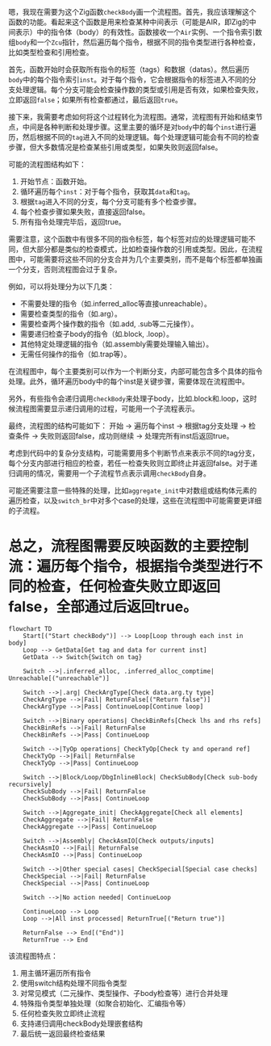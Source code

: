 嗯，我现在需要为这个Zig函数`checkBody`画一个流程图。首先，我应该理解这个函数的功能。看起来这个函数是用来检查某种中间表示（可能是AIR，即Zig的中间表示）中的指令体（body）的有效性。函数接收一个`Air`实例、一个指令索引数组`body`和一个`Zcu`指针，然后遍历每个指令，根据不同的指令类型进行各种检查，比如类型检查和引用检查。

首先，函数开始时会获取所有指令的标签（tags）和数据（datas）。然后遍历`body`中的每个指令索引`inst`。对于每个指令，它会根据指令的标签进入不同的分支处理逻辑。每个分支可能会检查操作数的类型或引用是否有效，如果检查失败，立即返回`false`；如果所有检查都通过，最后返回`true`。

接下来，我需要考虑如何将这个过程转化为流程图。通常，流程图有开始和结束节点，中间是各种判断和处理步骤。这里主要的循环是对`body`中的每个`inst`进行遍历，然后根据不同的`tag`进入不同的处理逻辑。每个处理逻辑可能会有不同的检查步骤，但大多数情况是检查某些引用或类型，如果失败则返回false。

可能的流程图结构如下：
1. 开始节点：函数开始。
2. 循环遍历每个`inst`：对于每个指令，获取其`data`和`tag`。
3. 根据`tag`进入不同的分支，每个分支可能有多个检查步骤。
4. 每个检查步骤如果失败，直接返回false。
5. 所有指令处理完毕后，返回true。

需要注意，这个函数中有很多不同的指令标签，每个标签对应的处理逻辑可能不同，但大部分都是类似的检查模式，比如检查操作数的引用或类型。因此，在流程图中，可能需要将这些不同的分支合并为几个主要类别，而不是每个标签都单独画一个分支，否则流程图会过于复杂。

例如，可以将处理分为以下几类：
- 不需要处理的指令（如.inferred_alloc等直接unreachable）。
- 需要检查类型的指令（如.arg）。
- 需要检查两个操作数的指令（如.add, .sub等二元操作）。
- 需要递归检查子body的指令（如.block, .loop）。
- 其他特定处理逻辑的指令（如.assembly需要处理输入输出）。
- 无需任何操作的指令（如.trap等）。

在流程图中，每个主要类别可以作为一个判断分支，内部可能包含多个具体的指令处理。此外，循环遍历body中的每个inst是关键步骤，需要体现在流程图中。

另外，有些指令会递归调用`checkBody`来处理子body，比如.block和.loop，这时候流程图需要显示递归调用的过程，可能用一个子流程表示。

最终，流程图的结构可能如下：
开始 -> 遍历每个inst -> 根据tag分支处理 -> 检查条件 -> 失败则返回false，成功则继续 -> 处理完所有inst后返回true。

考虑到代码中的复杂分支结构，可能需要用多个判断节点来表示不同的tag分支，每个分支内部进行相应的检查，若任一检查失败则立即终止并返回false。对于递归调用的情况，需要用一个子流程节点表示调用`checkBody`自身。

可能还需要注意一些特殊的处理，比如`aggregate_init`中对数组或结构体元素的遍历检查，以及`switch_br`中对多个case的处理，这些在流程图中可能需要更详细的子流程。

总之，流程图需要反映函数的主要控制流：遍历每个指令，根据指令类型进行不同的检查，任何检查失败立即返回false，全部通过后返回true。
================================================
```mermaid
flowchart TD
    Start[("Start checkBody")] --> Loop[Loop through each inst in body]
    Loop --> GetData[Get tag and data for current inst]
    GetData --> Switch{Switch on tag}
    
    Switch -->|.inferred_alloc, .inferred_alloc_comptime| Unreachable[("unreachable")]
    
    Switch -->|.arg| CheckArgType[Check data.arg.ty type]
    CheckArgType -->|Fail| ReturnFalse[("Return false")]
    CheckArgType -->|Pass| ContinueLoop[Continue loop]
    
    Switch -->|Binary operations| CheckBinRefs[Check lhs and rhs refs]
    CheckBinRefs -->|Fail| ReturnFalse
    CheckBinRefs -->|Pass| ContinueLoop
    
    Switch -->|TyOp operations| CheckTyOp[Check ty and operand ref]
    CheckTyOp -->|Fail| ReturnFalse
    CheckTyOp -->|Pass| ContinueLoop
    
    Switch -->|Block/Loop/DbgInlineBlock| CheckSubBody[Check sub-body recursively]
    CheckSubBody -->|Fail| ReturnFalse
    CheckSubBody -->|Pass| ContinueLoop
    
    Switch -->|Aggregate_init| CheckAggregate[Check all elements]
    CheckAggregate -->|Fail| ReturnFalse
    CheckAggregate -->|Pass| ContinueLoop
    
    Switch -->|Assembly| CheckAsmIO[Check outputs/inputs]
    CheckAsmIO -->|Fail| ReturnFalse
    CheckAsmIO -->|Pass| ContinueLoop
    
    Switch -->|Other special cases| CheckSpecial[Special case checks]
    CheckSpecial -->|Fail| ReturnFalse
    CheckSpecial -->|Pass| ContinueLoop
    
    Switch -->|No action needed| ContinueLoop
    
    ContinueLoop --> Loop
    Loop -->|All inst processed| ReturnTrue[("Return true")]
    
    ReturnFalse --> End[("End")]
    ReturnTrue --> End
``` 

该流程图特点：
1. 用主循环遍历所有指令
2. 使用switch结构处理不同指令类型
3. 对常见模式（二元操作、类型操作、子body检查等）进行合并处理
4. 特殊指令类型单独处理（如聚合初始化、汇编指令等）
5. 任何检查失败立即终止流程
6. 支持递归调用checkBody处理嵌套结构
7. 最后统一返回最终检查结果